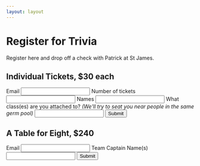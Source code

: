 ```yaml
---
layout: layout
---
```


# Register for Trivia

Register here and drop off a check with Patrick at St James.

## Individual Tickets, $30 each

<form name="individual-tickets" netlify method="post" action="/success">
  <label for="email">Email
    <input type="email" name="email">
  </label>
  <label for="number-tickets">Number of tickets
    <input type="number" min="1" step="1" name="number-tickets">
  </label>
  <label for="individual-names">Names
    <input type="text" name="individual-names">
  </label>
  <label for="classes">
    What class(es) are you attached to? <em>(We'll try to seat you near people in the same germ pool)</em>
    <input type="text" name="classes">
  </label>
  <input type="submit">
</form>

## A Table for Eight, $240

<form name="table-captain" netlify method="post" action="/success">
  <label for="email">Email
    <input type="email" name="email">
  </label>
  <label for="captain-names">Team Captain Name(s)
    <input type="text" name="captain-names">
  </label>
  <input type="submit">
</form>
